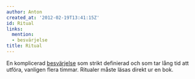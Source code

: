```yaml
---
author: Anton
created_at: '2012-02-19T13:41:15Z'
id: Ritual
links:
  mention:
  - besvärjelse
title: Ritual
---
```


En komplicerad [besvärjelse] som strikt definierad och som tar lång tid att utföra, vanligen flera
timmar. Ritualer måste läsas direkt ur en bok.

  [besvärjelse]: besvärjelse
